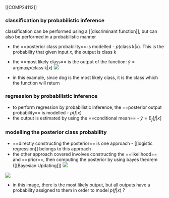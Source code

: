 [[COMP24112]]

### classification by probabilistic inference

classification can be performed using a [[discriminant function]], but can also be performed in a probabilistic manner

- the ==posterior class probability== is modelled - $p(\textrm{class k}|x)$. This is the probability that given input $x$, the output is class $k$
- the ==most likely class== is the output of the function: $\hat{y} = \textrm{argmax} p(\textrm{class k}|x)$
![](https://i.imgur.com/0fzWlq8.png)

- in this example, since dog is the most likely class, it is the class which the function will return


### regression by probabilistic inference

- to perform regression by probabilistic inference, the ==posterior output probability== is modelled - $p(f|x)$
- the output is estimated by using the ==conditional mean== - $\hat{y} = E_f[f|x]$

### modelling the posterior class probability

- ==directly constructing the posterior== is one approach - [[logistic regression]] belongs to this approach
- the other approach covered involves constructing the ==likelihood== and ==prior==, then computing the posterior by using bayes theorem ([[Bayesian Updating]])
![](https://i.imgur.com/4fy7eZm.png)

![](https://i.imgur.com/2LOBMtF.png)

- in this image, there is the most likely output, but all outputs have a probability assigned to them in order to model $p(f|x)$ ?